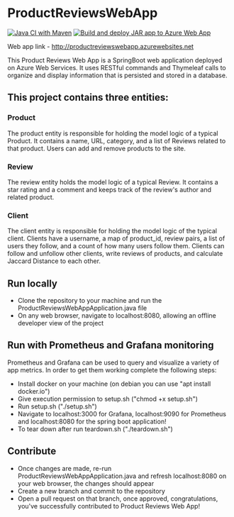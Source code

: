 # ProductReviewsWebApp

[![Java CI with Maven](https://github.com/NathanMacDiarmid/ProductReviewsWebApp/actions/workflows/maven.yml/badge.svg)](https://github.com/NathanMacDiarmid/ProductReviewsWebApp/actions/workflows/maven.yml)
[![Build and deploy JAR app to Azure Web App](https://github.com/NathanMacDiarmid/ProductReviewsWebApp/actions/workflows/master_productreviewswebapp.yml/badge.svg)](https://github.com/NathanMacDiarmid/ProductReviewsWebApp/actions/workflows/master_productreviewswebapp.yml)

Web app link - http://productreviewswebapp.azurewebsites.net

This Product Reviews Web App is a SpringBoot web application deployed on Azure Web Services. It uses RESTful commands and Thymeleaf calls to organize and display information that is persisted and stored in a database.

## This project contains three entities:

### Product

The product entity is responsible for holding the model logic of a typical Product. It contains a name, URL, category, and a list of Reviews related to that product. Users can add and remove products to the site.

### Review

The review entity holds the model logic of a typical Review. It contains a star rating and a comment and keeps track of the review's author and related product. 

### Client

The client entity is responsible for holding the model logic of the typical client. Clients have a username, a map of product_id, review pairs, a list of users they follow, and a count of how many users follow them. 
Clients can follow and unfollow other clients, write reviews of products, and calculate Jaccard Distance to each other.


## Run locally

- Clone the repository to your machine and run the ProductReviewsWebAppApplication.java file
- On any web browser, navigate to localhost:8080, allowing an offline developer view of the project


## Run with Prometheus and Grafana monitoring

Prometheus and Grafana can be used to query and visualize a variety of app metrics. In order to get them working complete the following steps:

- Install docker on your machine (on debian you can use "apt install docker.io")
- Give execution permission to setup.sh ("chmod +x setup.sh")
- Run setup.sh ("./setup.sh")
- Navigate to localhost:3000 for Grafana, localhost:9090 for Prometheus and localhost:8080 for the spring boot application!
- To tear down after run teardown.sh ("./teardown.sh")

## Contribute

- Once changes are made, re-run ProductReviewsWebAppApplication.java and refresh localhost:8080 on your web browser, the changes should appear
- Create a new branch and commit to the repository
- Open a pull request on that branch, once approved, congratulations, you've successfully contributed to Product Reviews Web App!
